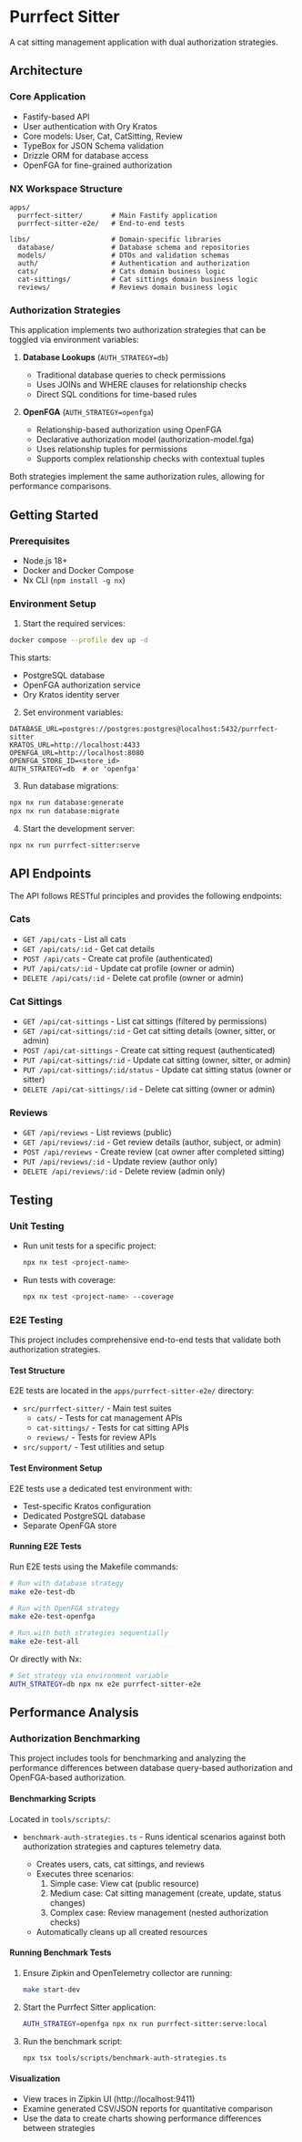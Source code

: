 # Purrfect Sitter

A cat sitting management application with dual authorization strategies.

## Architecture

### Core Application

- Fastify-based API
- User authentication with Ory Kratos
- Core models: User, Cat, CatSitting, Review
- TypeBox for JSON Schema validation
- Drizzle ORM for database access
- OpenFGA for fine-grained authorization

### NX Workspace Structure

```
apps/
  purrfect-sitter/       # Main Fastify application
  purrfect-sitter-e2e/   # End-to-end tests

libs/                    # Domain-specific libraries
  database/              # Database schema and repositories
  models/                # DTOs and validation schemas
  auth/                  # Authentication and authorization
  cats/                  # Cats domain business logic
  cat-sittings/          # Cat sittings domain business logic
  reviews/               # Reviews domain business logic
```

### Authorization Strategies

This application implements two authorization strategies that can be toggled via environment variables:

1. **Database Lookups** (`AUTH_STRATEGY=db`)

   - Traditional database queries to check permissions
   - Uses JOINs and WHERE clauses for relationship checks
   - Direct SQL conditions for time-based rules

2. **OpenFGA** (`AUTH_STRATEGY=openfga`)
   - Relationship-based authorization using OpenFGA
   - Declarative authorization model (authorization-model.fga)
   - Uses relationship tuples for permissions
   - Supports complex relationship checks with contextual tuples

Both strategies implement the same authorization rules, allowing for performance comparisons.

## Getting Started

### Prerequisites

- Node.js 18+
- Docker and Docker Compose
- Nx CLI (`npm install -g nx`)

### Environment Setup

1. Start the required services:

```bash
docker compose --profile dev up -d
```

This starts:

- PostgreSQL database
- OpenFGA authorization service
- Ory Kratos identity server

2. Set environment variables:

```
DATABASE_URL=postgres://postgres:postgres@localhost:5432/purrfect-sitter
KRATOS_URL=http://localhost:4433
OPENFGA_URL=http://localhost:8080
OPENFGA_STORE_ID=<store_id>
AUTH_STRATEGY=db  # or 'openfga'
```

3. Run database migrations:

```bash
npx nx run database:generate
npx nx run database:migrate
```

4. Start the development server:

```bash
npx nx run purrfect-sitter:serve
```

## API Endpoints

The API follows RESTful principles and provides the following endpoints:

### Cats

- `GET /api/cats` - List all cats
- `GET /api/cats/:id` - Get cat details
- `POST /api/cats` - Create cat profile (authenticated)
- `PUT /api/cats/:id` - Update cat profile (owner or admin)
- `DELETE /api/cats/:id` - Delete cat profile (owner or admin)

### Cat Sittings

- `GET /api/cat-sittings` - List cat sittings (filtered by permissions)
- `GET /api/cat-sittings/:id` - Get cat sitting details (owner, sitter, or admin)
- `POST /api/cat-sittings` - Create cat sitting request (authenticated)
- `PUT /api/cat-sittings/:id` - Update cat sitting (owner, sitter, or admin)
- `PUT /api/cat-sittings/:id/status` - Update cat sitting status (owner or sitter)
- `DELETE /api/cat-sittings/:id` - Delete cat sitting (owner or admin)

### Reviews

- `GET /api/reviews` - List reviews (public)
- `GET /api/reviews/:id` - Get review details (author, subject, or admin)
- `POST /api/reviews` - Create review (cat owner after completed sitting)
- `PUT /api/reviews/:id` - Update review (author only)
- `DELETE /api/reviews/:id` - Delete review (admin only)

## Testing

### Unit Testing

- Run unit tests for a specific project:
  ```bash
  npx nx test <project-name>
  ```
- Run tests with coverage:
  ```bash
  npx nx test <project-name> --coverage
  ```

### E2E Testing

This project includes comprehensive end-to-end tests that validate both authorization strategies.

#### Test Structure

E2E tests are located in the `apps/purrfect-sitter-e2e/` directory:

- `src/purrfect-sitter/` - Main test suites
  - `cats/` - Tests for cat management APIs
  - `cat-sittings/` - Tests for cat sitting APIs
  - `reviews/` - Tests for review APIs
- `src/support/` - Test utilities and setup

#### Test Environment Setup

E2E tests use a dedicated test environment with:

- Test-specific Kratos configuration
- Dedicated PostgreSQL database
- Separate OpenFGA store

#### Running E2E Tests

Run E2E tests using the Makefile commands:

```bash
# Run with database strategy
make e2e-test-db

# Run with OpenFGA strategy
make e2e-test-openfga

# Run with both strategies sequentially
make e2e-test-all
```

Or directly with Nx:

```bash
# Set strategy via environment variable
AUTH_STRATEGY=db npx nx e2e purrfect-sitter-e2e
```

## Performance Analysis

### Authorization Benchmarking

This project includes tools for benchmarking and analyzing the performance differences between database query-based authorization and OpenFGA-based authorization.

#### Benchmarking Scripts

Located in `tools/scripts/`:

- `benchmark-auth-strategies.ts` - Runs identical scenarios against both authorization strategies and captures telemetry data.

  - Creates users, cats, cat sittings, and reviews
  - Executes three scenarios:
    1. Simple case: View cat (public resource)
    2. Medium case: Cat sitting management (create, update, status changes)
    3. Complex case: Review management (nested authorization checks)
  - Automatically cleans up all created resources

#### Running Benchmark Tests

1. Ensure Zipkin and OpenTelemetry collector are running:

   ```bash
   make start-dev
   ```

2. Start the Purrfect Sitter application:

   ```bash
   AUTH_STRATEGY=openfga npx nx run purrfect-sitter:serve:local
   ```

3. Run the benchmark script:

   ```bash
   npx tsx tools/scripts/benchmark-auth-strategies.ts
   ```

#### Visualization

- View traces in Zipkin UI (http://localhost:9411)
- Examine generated CSV/JSON reports for quantitative comparison
- Use the data to create charts showing performance differences between strategies
